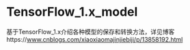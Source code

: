 # TensorFlow_1.x_model
基于TensorFlow_1.x介绍各种模型的保存和转换方法，详见博客https://www.cnblogs.com/xiaoxiaomajinjiebiji/p/13858192.html
